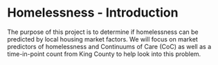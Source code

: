 # Homelessness - Introduction
The purpose of this project is to determine if homelessness can be predicted by local housing market factors. We will focus on market predictors of homelessness and  Continuums of Care (CoC) as well as a time-in-point count from King County to help look into this problem. 
